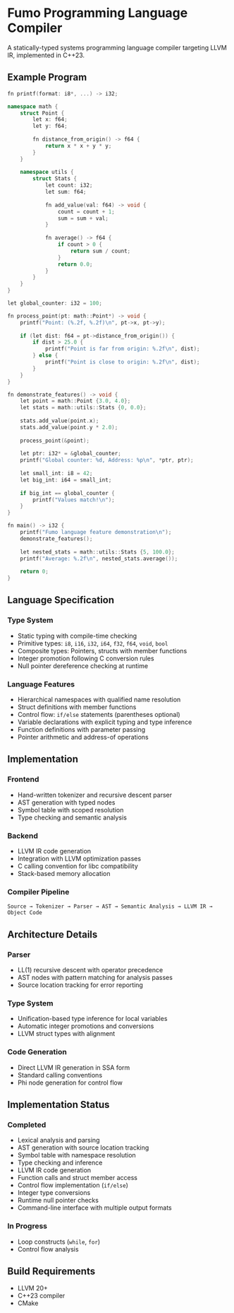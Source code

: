 # Fumo Programming Language Compiler

A statically-typed systems programming language compiler targeting LLVM IR, implemented in C++23.

## Example Program
```cpp
fn printf(format: i8*, ...) -> i32;

namespace math {
    struct Point {
        let x: f64;
        let y: f64;
        
        fn distance_from_origin() -> f64 {
            return x * x + y * y;
        }
    }
    
    namespace utils {
        struct Stats {
            let count: i32;
            let sum: f64;
            
            fn add_value(val: f64) -> void {
                count = count + 1;
                sum = sum + val;
            }
            
            fn average() -> f64 {
                if count > 0 {
                    return sum / count;
                }
                return 0.0;
            }
        }
    }
}

let global_counter: i32 = 100;

fn process_point(pt: math::Point*) -> void {
    printf("Point: (%.2f, %.2f)\n", pt->x, pt->y);
    
    if (let dist: f64 = pt->distance_from_origin()) {
        if dist > 25.0 {
            printf("Point is far from origin: %.2f\n", dist);
        } else {
            printf("Point is close to origin: %.2f\n", dist);
        }
    }
}

fn demonstrate_features() -> void {
    let point = math::Point {3.0, 4.0};
    let stats = math::utils::Stats {0, 0.0};
    
    stats.add_value(point.x);
    stats.add_value(point.y * 2.0);
    
    process_point(&point);
    
    let ptr: i32* = &global_counter;
    printf("Global counter: %d, Address: %p\n", *ptr, ptr);
    
    let small_int: i8 = 42;
    let big_int: i64 = small_int;
    
    if big_int == global_counter {
        printf("Values match!\n");
    }
}

fn main() -> i32 {
    printf("Fumo language feature demonstration\n");
    demonstrate_features();
    
    let nested_stats = math::utils::Stats {5, 100.0};
    printf("Average: %.2f\n", nested_stats.average());
    
    return 0;
}
```
## Language Specification

### Type System
- Static typing with compile-time checking
- Primitive types: `i8`, `i16`, `i32`, `i64`, `f32`, `f64`, `void`, `bool`
- Composite types: Pointers, structs with member functions
- Integer promotion following C conversion rules
- Null pointer dereference checking at runtime

### Language Features
- Hierarchical namespaces with qualified name resolution
- Struct definitions with member functions
- Control flow: `if/else` statements (parentheses optional)
- Variable declarations with explicit typing and type inference
- Function definitions with parameter passing
- Pointer arithmetic and address-of operations

## Implementation

### Frontend
- Hand-written tokenizer and recursive descent parser
- AST generation with typed nodes
- Symbol table with scoped resolution
- Type checking and semantic analysis

### Backend
- LLVM IR code generation
- Integration with LLVM optimization passes
- C calling convention for libc compatibility
- Stack-based memory allocation

### Compiler Pipeline
```
Source → Tokenizer → Parser → AST → Semantic Analysis → LLVM IR → Object Code
```

## Architecture Details

### Parser
- LL(1) recursive descent with operator precedence
- AST nodes with pattern matching for analysis passes
- Source location tracking for error reporting

### Type System
- Unification-based type inference for local variables
- Automatic integer promotions and conversions
- LLVM struct types with alignment

### Code Generation
- Direct LLVM IR generation in SSA form
- Standard calling conventions
- Phi node generation for control flow


## Implementation Status

### Completed
- Lexical analysis and parsing
- AST generation with source location tracking
- Symbol table with namespace resolution
- Type checking and inference
- LLVM IR code generation
- Function calls and struct member access
- Control flow implementation (`if/else`)
- Integer type conversions
- Runtime null pointer checks
- Command-line interface with multiple output formats

### In Progress
- Loop constructs (`while`, `for`)
- Control flow analysis

## Build Requirements
- LLVM 20+
- C++23 compiler
- CMake
